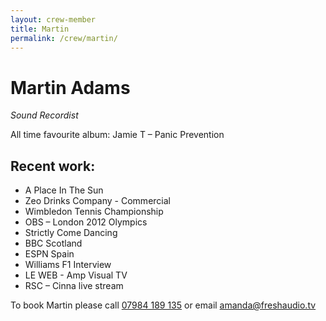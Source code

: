 ```yaml
---
layout: crew-member
title: Martin
permalink: /crew/martin/
---
```


# Martin Adams
_Sound Recordist_

All time favourite album: Jamie T – Panic Prevention

## Recent work:
+ A Place In The Sun
+ Zeo Drinks Company - Commercial
+ Wimbledon Tennis Championship
+ OBS – London 2012 Olympics
+ Strictly Come Dancing
+ BBC Scotland
+ ESPN Spain
+ Williams F1 Interview
+ LE WEB  - Amp Visual TV
+ RSC – Cinna live stream

To book Martin please call [07984 189 135](tel:+447984189135) or email [amanda@freshaudio.tv](mailto:amanda@freshaudio.tv)
